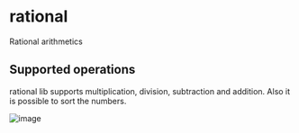 # rational
Rational arithmetics

## Supported operations
rational lib supports multiplication, division, subtraction and addition. Also it is possible to sort the numbers.

![image](tty.gif)
 
 
